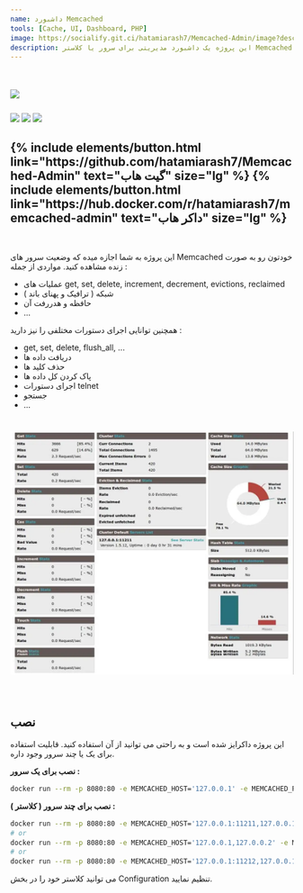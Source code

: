 ```yaml
---
name: داشبورد Memcached
tools: [Cache, UI, Dashboard, PHP]
image: https://socialify.git.ci/hatamiarash7/Memcached-Admin/image?description=1&font=KoHo&language=1&owner=1&pattern=Circuit%20Board&theme=Dark
description: این پروژه یک داشبورد مدیریتی برای سرور یا کلاستر Memcached شما می باشد. ساده و کامل طراحی شده و به راحتی قابل استفاده است.
---
```


<h1 class="center">
<img src="https://socialify.git.ci/hatamiarash7/Memcached-Admin/image?description=1&font=KoHo&language=1&owner=1&pattern=Circuit%20Board&theme=Dark"/>
</h1>

<div class="center badges">
<img src="https://github.com/hatamiarash7/Memcached-Admin/actions/workflows/docker-image.yml/badge.svg" />
<img src="https://github.com/hatamiarash7/Memcached-Admin/actions/workflows/docker-publish.yml/badge.svg" />
<img src="https://img.shields.io/docker/image-size/hatamiarash7/memcached-admin" />
</div>

<h2 class="center">
{% include elements/button.html link="https://github.com/hatamiarash7/Memcached-Admin" text="گیت هاب" size="lg" %}
{% include elements/button.html link="https://hub.docker.com/r/hatamiarash7/memcached-admin" text="داکر هاب" size="lg" %}
</h2>

<br>

این پروژه به شما اجازه میده که وضعیت سرور های Memcached خودتون رو به صورت زنده مشاهده کنید. مواردی از جمله :

- عملیات های get, set, delete, increment, decrement, evictions, reclaimed
- شبکه ( ترافیک و پهنای باند )
- حافظه و هدررفت آن
- ...

همچنین توانایی اجرای دستورات مختلفی را نیز دارید :

- get, set, delete, flush_all, ...
- دریافت داده ها
- حذف کلید ها
- پاک کردن کل داده ها
- اجرای دستورات telnet
- جستجو
- ...

<h1 class="center">
<img src="../assets/img/memcached-admin.webp"/>
</h1><br>

## نصب

این پروژه داکرایز شده است و به راحتی می توانید از آن استفاده کنید. قابلیت استفاده برای یک یا چند سرور وجود داره.

**نصب برای یک سرور :**

```sh
docker run --rm -p 8080:80 -e MEMCACHED_HOST='127.0.0.1' -e MEMCACHED_PORT='11211' hatamiarash7/memcached-admin:master
```

**نصب برای چند سرور ( کلاستر ) :**

```sh
docker run --rm -p 8080:80 -e MEMCACHED_HOST='127.0.0.1:11211,127.0.0.1:11212' hatamiarash7/memcached-admin:master
# or
docker run --rm -p 8080:80 -e MEMCACHED_HOST='127.0.0.1,127.0.0.2' -e MEMCACHED_PORT='11211' hatamiarash7/memcached-admin:master
# or
docker run --rm -p 8080:80 -e MEMCACHED_HOST='127.0.0.1:11212,127.0.0.1' -e MEMCACHED_PORT='11211' hatamiarash7/memcached-admin:master
```

می توانید کلاستر خود را در بخش Configuration تنظیم نمایید.
